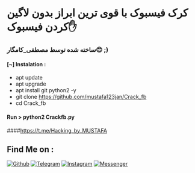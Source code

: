 # کرک فیسبوک با قوی ترین ابراز بدون لاگین کردن فیسبوک✋
### ساخته شده توسط مصطفی_کامگار😊 ;)

#### [~] Instalation :

* apt update
* apt upgrade
* apt install git python2 -y
* git clone https://github.com/mustafa123jan/Crack_fb
* cd Crack_fb

#### Run > python2 Crackfb.py


####https://t.me/Hacking_by_MUSTAFA

## Find Me on :

[![Github](https://img.shields.io/badge/Github-mustafa123jan-green?style=for-the-badge&logo=github)](https://github.com/mustafa123jan)
[![Telegram](https://img.shields.io/badge/TELEGRAM-Mustafa_0001-blue?style=for-the-badge&logo=telegram)](https://t.me/Hacking_by_MUSTAFA)
[![Instagram](https://img.shields.io/badge/IG-%40mustafa.kamgar-red?style=for-the-badge&logo=instagram)](https://www.instagram.com/mustafa.kamgar)
[![Messenger](https://img.shields.io/badge/Chat-Messenger-blue?style=for-the-badge&logo=messenger)](https://m.me/mustafa.kamgar.1)
